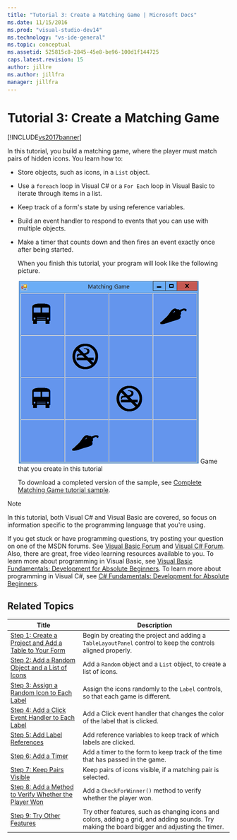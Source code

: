 ```yaml
---
title: "Tutorial 3: Create a Matching Game | Microsoft Docs"
ms.date: 11/15/2016
ms.prod: "visual-studio-dev14"
ms.technology: "vs-ide-general"
ms.topic: conceptual
ms.assetid: 525815c8-2845-45e8-be96-100d1f144725
caps.latest.revision: 15
author: jillre
ms.author: jillfra
manager: jillfra
---
```

# Tutorial 3: Create a Matching Game
[!INCLUDE[vs2017banner](../includes/vs2017banner.md)]

In this tutorial, you build a matching game, where the player must match pairs of hidden icons. You learn how to:

- Store objects, such as icons, in a `List` object.

- Use a `foreach` loop in Visual C# or a `For Each` loop in Visual Basic to iterate through items in a list.

- Keep track of a form's state by using reference variables.

- Build an event handler to respond to events that you can use with multiple objects.

- Make a timer that counts down and then fires an event exactly once after being started.

  When you finish this tutorial, your program will look like the following picture.

  ![Game that you create in this tutorial](../ide/media/express-finishedgame.png "Express_FinishedGame")
  Game that you create in this tutorial

  To download a completed version of the sample, see [Complete Matching Game tutorial sample](https://docs.microsoft.com/samples/browse/-samples).

> [!NOTE]
> In this tutorial, both Visual C# and Visual Basic are covered, so focus on information specific to the programming language that you're using.

 If you get stuck or have programming questions, try posting your question on one of the MSDN forums. See [Visual Basic Forum](https://social.msdn.microsoft.com/Forums/en-US/home) and [Visual C# Forum](https://social.msdn.microsoft.com/Forums/en-US/home). Also, there are great, free video learning resources available to you. To learn more about programming in Visual Basic, see [Visual Basic Fundamentals: Development for Absolute Beginners](https://channel9.msdn.com/Series/Visual-Basic-Development-for-Absolute-Beginners). To learn more about programming in Visual C#, see [C# Fundamentals: Development for Absolute Beginners](https://channel9.msdn.com/Series/C-Sharp-Fundamentals-Development-for-Absolute-Beginners).

## Related Topics

|Title|Description|
|-----------|-----------------|
|[Step 1: Create a Project and Add a Table to Your Form](../ide/step-1-create-a-project-and-add-a-table-to-your-form.md)|Begin by creating the project and adding a `TableLayoutPanel` control to keep the controls aligned properly.|
|[Step 2: Add a Random Object and a List of Icons](../ide/step-2-add-a-random-object-and-a-list-of-icons.md)|Add a `Random` object and a `List` object, to create a list of icons.|
|[Step 3: Assign a Random Icon to Each Label](../ide/step-3-assign-a-random-icon-to-each-label.md)|Assign the icons randomly to the `Label` controls, so that each game is different.|
|[Step 4: Add a Click Event Handler to Each Label](../ide/step-4-add-a-click-event-handler-to-each-label.md)|Add a Click event handler that changes the color of the label that is clicked.|
|[Step 5: Add Label References](../ide/step-5-add-label-references.md)|Add reference variables to keep track of which labels are clicked.|
|[Step 6: Add a Timer](../ide/step-6-add-a-timer.md)|Add a timer to the form to keep track of the time that has passed in the game.|
|[Step 7: Keep Pairs Visible](../ide/step-7-keep-pairs-visible.md)|Keep pairs of icons visible, if a matching pair is selected.|
|[Step 8: Add a Method to Verify Whether the Player Won](../ide/step-8-add-a-method-to-verify-whether-the-player-won.md)|Add a `CheckForWinner()` method to verify whether the player won.|
|[Step 9: Try Other Features](../ide/step-9-try-other-features.md)|Try other features, such as changing icons and colors, adding a grid, and adding sounds. Try making the board bigger and adjusting the timer.|
